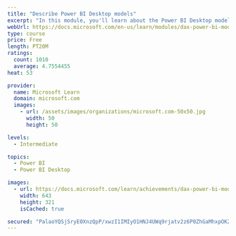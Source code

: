 ```yaml
---
title: "Describe Power BI Desktop models"
excerpt: "In this module, you'll learn about the Power BI Desktop model structure, star schema design basics, analytics queries, and report visual configuration. This module provides a strong foundation on which you can learn to optimize model designs and add model calculations."
webUrl: https://docs.microsoft.com/en-us/learn/modules/dax-power-bi-models/
type: course
price: Free
length: PT20M
ratings:
  count: 1010
  average: 4.7554455
heat: 53

provider:
  name: Microsoft Learn
  domain: microsoft.com
  images:
    - url: /assets/images/organizations/microsoft.com-50x50.jpg
      width: 50
      height: 50

levels:
  - Intermediate

topics:
  - Power BI
  - Power BI Desktop

images:
  - url: https://docs.microsoft.com/learn/achievements/dax-power-bi-models-social.png
    width: 643
    height: 321
    isCached: true

secured: "PalaoYQSjSryE0XnzQpP/xwzI1IMIyO1HNJ4UWq9rjatv2z6P0ZhGaMhxpOK2UsDXZd22F2d9q1ROqABbXpykiR3W5VsgC50QbiQfywtzZmx4xe5DuBsvircUMjGBSAjsbDLIL4hFcbuKyUMy7wvjRe9lURZTvwP9puLMBphRzaTdbwWsip+NnD5fftAPCdf1GYWyPbNO4rckCoCV44QNHElz3+WMRhKqaCbN9PuGRYR0XmxRXLQfyMgPiSkd5fLbeRzocVqHHYDZBNJYsZuAmPd4RxoWQLqD97xojtORqgb4w+GyDCvh/MeUDnpwKWaS4FMZPzSVYbTqZYl887O2IPvyPgbTh27Tpo49emitR3sEeJTTJAbispfL724dUGtxs79qSEho9E41lMZdFCUf5JCMk3PeO0B1LhIZ5Lv69M=;rkXtnXL7cQKEzdhS9/ccqw=="
---
```


